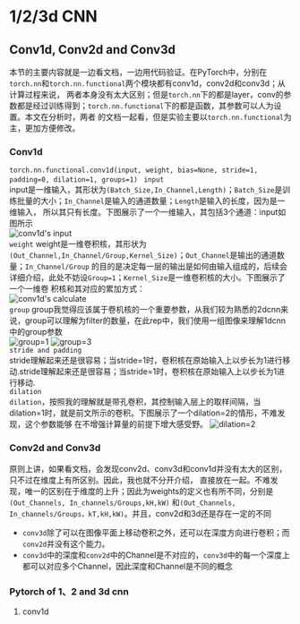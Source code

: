 # 1/2/3d CNN

## Conv1d, Conv2d and Conv3d
本节的主要内容就是一边看文档，一边用代码验证。在PyTorch中，分别在`torch.nn`和`torch.nn.functional`两个模块都有conv1d，conv2d和conv3d；从计算过程来说，
两者本身没有太大区别；但是`torch.nn`下的都是layer，conv的参数都是经过训练得到；`torch.nn.functional`下的都是函数，其参数可以人为设置。本文在分析时，两者
的文档一起看，但是实验主要以`torch.nn.functional`为主，更加方便修改。
### Conv1d
``` torch.nn.functional.conv1d(input, weight, bias=None, stride=1, padding=0, dilation=1, groups=1)  ```
`input`  
input是一维输入，其形状为```(Batch_Size,In_Channel,Length)```；```Batch_Size```是训练批量的大小；```In_Channel```是输入的通道数量；```Length```是输入的长度，因为是一维输入，
所以其只有长度。下图展示了一个一维输入，其包括3个通道：input如图所示  
![conv1d's input](./Record/figure2.png)  
 `weight`
 weight是一维卷积核，其形状为```(Out_Channel,In_Channel/Group,Kernel_Size)```；```Out_Channel```是输出的通道数量；```In_Channel/Group```
 的目的是决定每一层的输出是如何由输入组成的，后续会详细介绍，此处不妨设```Group=1```；```Kernel_Size```是一维卷积核的大小。下图展示了一个一维卷
 积核和其对应的累加方式：  
![conv1d's calculate](./Record/figure3.png)  
`group`
group我觉得应该属于卷机核的一个重要参数，从我们较为熟悉的2dcnn来说，group可以理解为filter的数量，在此rep中，我们使用一组图像来理解1dcnn中的group参数  
![group=1](./Record/figure4.jpg)
![group=3](./Record/figure5.jpg)  
`stride and padding`  
stride理解起来还是很容易；当stride=1时，卷积核在原始输入上以步长为1进行移动.stride理解起来还是很容易；当stride=1时，卷积核在原始输入上以步长为1进行移动.  
`dilation`  
```dilation```，按照我的理解就是带孔卷积，其控制输入层上的取样间隔，当dilation=1时，就是前文所示的卷积。下图展示了一个dilation=2的情形，不难发现，这个参数能够
在不增强计算量的前提下增大感受野。
![dilation=2](./Record/figure6.jpg)  
### Conv2d and Conv3d
原则上讲，如果看文档，会发现conv2d、conv3d和conv1d并没有太大的区别，只不过在维度上有所区别。因此，我也就不分开介绍，
直接放在一起。不难发现，唯一的区别在于维度的上升；因此为weights的定义也有所不同，分别是`(Out_Channels, In_channels/Groups,kH,kW)`
和`(Out_Channels, In_channels/Groups，kT,kH,kW)`。并且，conv2d和3d还是存在一定的不同  
* `conv3d`除了可以在图像平面上移动卷积之外，还可以在深度方向进行卷积；而`conv2d`并没有这个能力。 
* `conv3d`中的深度和`conv2d`中的Channel是不对应的，`conv3d`中的每一个深度上都可以对应多个Channel，因此深度和Channel是不同的概念

### Pytorch of 1、2 and 3d cnn
1. conv1d

